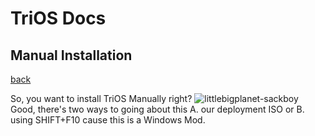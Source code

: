 # TriOS Docs
## Manual Installation 
[back](./main)

So, you want to install TriOS Manually right?
![littlebigplanet-sackboy](https://github.com/TriOS-xp/TriOS-xp.github.io/assets/90470156/ae58f54b-d95c-43d2-86c6-2b29ff7f8614)
Good, there's two ways to going about this A. our deployment ISO
or B. using SHIFT+F10 cause this is a Windows Mod.
